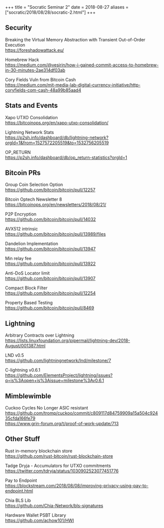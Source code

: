 +++
title =  "Socratic Seminar 2"
date = 2018-08-27
aliases = ["socratic/2018/08/28/socratic-2.html"]
+++

## Security

Breaking the Virtual Memory Abstraction with Transient Out-of-Order Execution  
<https://foreshadowattack.eu/>

Homebrew Hack  
<https://medium.com/@vesirin/how-i-gained-commit-access-to-homebrew-in-30-minutes-2ae314df03ab>

Cory Fields Vuln from Bitcoin Cash  
<https://medium.com/mit-media-lab-digital-currency-initiative/http-coryfields-com-cash-48a99b85aad4>


## Stats and Events

Xapo UTXO Consolidation  
<https://bitcoinops.org/en/xapo-utxo-consolidation/>

Lightning Network Stats  
<https://p2sh.info/dashboard/db/lightning-network?orgId=1&from=1527572205519&to=1532756205519>

OP_RETURN  
<https://p2sh.info/dashboard/db/op_return-statistics?orgId=1>


## Bitcoin PRs

Group Coin Selection Option  
<https://github.com/bitcoin/bitcoin/pull/12257>

Bitcoin Optech Newsletter 8  
<https://bitcoinops.org/en/newsletters/2018/08/21/>

P2P Encryption  
<https://github.com/bitcoin/bitcoin/pull/14032>

AVX512 intrinsic  
<https://github.com/bitcoin/bitcoin/pull/13989/files>

Dandelion Implementation  
<https://github.com/bitcoin/bitcoin/pull/13947>

Min relay fee  
<https://github.com/bitcoin/bitcoin/pull/13922>

Anti-DoS Locator limit  
<https://github.com/bitcoin/bitcoin/pull/13907>

Compact Block Filter  
<https://github.com/bitcoin/bitcoin/pull/12254>

Property Based Testing  
<https://github.com/bitcoin/bitcoin/pull/8469>


## Lightning

Arbitrary Contracts over Lightning  
<https://lists.linuxfoundation.org/pipermail/lightning-dev/2018-August/001387.html>

LND v0.5  
<https://github.com/lightningnetwork/lnd/milestone/7>

C-lightning v0.6.1  
<https://github.com/ElementsProject/lightning/issues?q=is%3Aopen+is%3Aissue+milestone%3Av0.6.1>


## Mimblewimble

Cuckoo Cycles No Longer ASIC resistant  
<https://github.com/tromp/cuckoo/commit/c809117d84759909a15a504c92435cfda166fe79>  
<https://www.grin-forum.org/t/proof-of-work-update/713>


## Other Stuff

Rust in-memory blockchain store  
<https://github.com/rust-bitcoin/rust-blockchain-store>

Tadge Dryja - Accumulators for UTXO commitments  
<https://twitter.com/tdryja/status/1030902523077451776>

Pay to Endpoint  
<https://blockstream.com/2018/08/08/improving-privacy-using-pay-to-endpoint.html>

Chia BLS Lib  
<https://github.com/Chia-Network/bls-signatures>

Hardware Wallet PSBT Library  
<https://github.com/achow101/HWI>